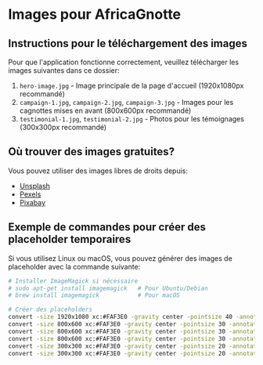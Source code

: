 # Images pour AfricaGnotte

## Instructions pour le téléchargement des images

Pour que l'application fonctionne correctement, veuillez télécharger les images suivantes dans ce dossier:

1. `hero-image.jpg` - Image principale de la page d'accueil (1920x1080px recommandé)
2. `campaign-1.jpg`, `campaign-2.jpg`, `campaign-3.jpg` - Images pour les cagnottes mises en avant (800x600px recommandé)
3. `testimonial-1.jpg`, `testimonial-2.jpg` - Photos pour les témoignages (300x300px recommandé)

## Où trouver des images gratuites?

Vous pouvez utiliser des images libres de droits depuis:
- [Unsplash](https://unsplash.com/fr/s/photos/afrique)
- [Pexels](https://www.pexels.com/fr-fr/chercher/afrique/)
- [Pixabay](https://pixabay.com/fr/images/search/afrique/)

## Exemple de commandes pour créer des placeholder temporaires

Si vous utilisez Linux ou macOS, vous pouvez générer des images de placeholder avec la commande suivante:

```bash
# Installer ImageMagick si nécessaire
# sudo apt-get install imagemagick   # Pour Ubuntu/Debian
# brew install imagemagick           # Pour macOS

# Créer des placeholders
convert -size 1920x1080 xc:#FAF3E0 -gravity center -pointsize 40 -annotate 0 "Hero Image" hero-image.jpg
convert -size 800x600 xc:#FAF3E0 -gravity center -pointsize 30 -annotate 0 "Campaign 1" campaign-1.jpg
convert -size 800x600 xc:#FAF3E0 -gravity center -pointsize 30 -annotate 0 "Campaign 2" campaign-2.jpg
convert -size 800x600 xc:#FAF3E0 -gravity center -pointsize 30 -annotate 0 "Campaign 3" campaign-3.jpg
convert -size 300x300 xc:#FAF3E0 -gravity center -pointsize 20 -annotate 0 "Testimonial 1" testimonial-1.jpg
convert -size 300x300 xc:#FAF3E0 -gravity center -pointsize 20 -annotate 0 "Testimonial 2" testimonial-2.jpg
``` 